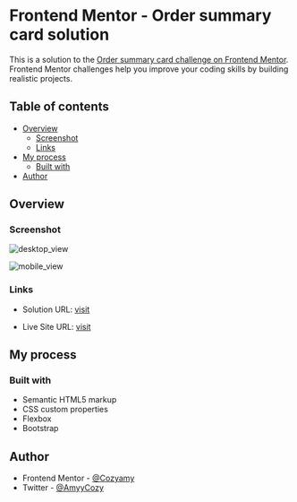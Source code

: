 # Frontend Mentor - Order summary card solution

This is a solution to the [Order summary card challenge on Frontend Mentor](https://www.frontendmentor.io/challenges/order-summary-component-QlPmajDUj). Frontend Mentor challenges help you improve your coding skills by building realistic projects. 

## Table of contents

- [Overview](#overview)
  - [Screenshot](#screenshot)
  - [Links](#links)
- [My process](#my-process)
  - [Built with](#built-with)
- [Author](#author)

## Overview

### Screenshot

![desktop_view](https://user-images.githubusercontent.com/75266766/188030546-caf113a4-4952-4b7b-b31e-fd8087146664.PNG)


![mobile_view](https://user-images.githubusercontent.com/75266766/188030567-9bd66bd7-5f33-4eb6-a7fb-b07397814331.PNG)

### Links

- Solution URL: [visit]( https://www.frontendmentor.io/solutions/responsive-ordersummarycomponent-with-html-and-css-tYy1t0meYQ)

- Live Site URL: [visit](https://cozyamy.github.io/order-summary-component/)

## My process

### Built with

- Semantic HTML5 markup
- CSS custom properties
- Flexbox
- Bootstrap

## Author
- Frontend Mentor - [@Cozyamy](https://www.frontendmentor.io/profile/Cozyamy)
- Twitter - [@AmyyCozy](https://www.twitter.com/AmyyCozy)
